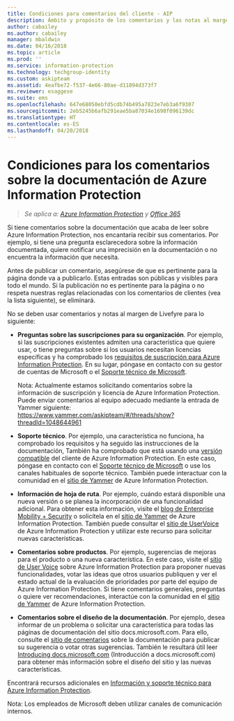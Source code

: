 ```yaml
---
title: Condiciones para comentarios del cliente - AIP
description: Ámbito y propósito de los comentarios y las notas al margen de Livefyre para la documentación de Azure Information Protection.
author: cabailey
ms.author: cabailey
manager: mbaldwin
ms.date: 04/16/2018
ms.topic: article
ms.prod: ''
ms.service: information-protection
ms.technology: techgroup-identity
ms.custom: askipteam
ms.assetid: 4eafbe72-f537-4e66-80ae-d11894d373f7
ms.reviewer: esaggese
ms.suite: ems
ms.openlocfilehash: 647e68050ebfd5cdb74b495a7823e7eb3a6f9307
ms.sourcegitcommit: 2eb5245b6afb291eae5ba87034e1698f096139dc
ms.translationtype: HT
ms.contentlocale: es-ES
ms.lasthandoff: 04/20/2018
---
```

# <a name="house-rules-for-comments-on-the-azure-information-protection-documentation"></a>Condiciones para los comentarios sobre la documentación de Azure Information Protection

>*Se aplica a: [Azure Information Protection](https://azure.microsoft.com/pricing/details/information-protection) y [Office 365](http://download.microsoft.com/download/E/C/F/ECF42E71-4EC0-48FF-AA00-577AC14D5B5C/Azure_Information_Protection_licensing_datasheet_EN-US.pdf)*

Si tiene comentarios sobre la documentación que acaba de leer sobre Azure Information Protection, nos encantaría recibir sus comentarios. Por ejemplo, si tiene una pregunta esclarecedora sobre la información documentada, quiere notificar una imprecisión en la documentación o no encuentra la información que necesita. 

Antes de publicar un comentario, asegúrese de que es pertinente para la página donde va a publicarlo. Estas entradas son públicas y visibles para todo el mundo. Si la publicación no es pertinente para la página o no respeta nuestras reglas relacionadas con los comentarios de clientes (vea la lista siguiente), se eliminará.
 
No se deben usar comentarios y notas al margen de Livefyre para lo siguiente:
 
- **Preguntas sobre las suscripciones para su organización**. Por ejemplo, si las suscripciones existentes admiten una característica que quiere usar, o tiene preguntas sobre si los usuarios necesitan licencias específicas y ha comprobado los [requisitos de suscripción para Azure Information Protection](./get-started/requirements.md#subscription-for-azure-information-protection). En su lugar, póngase en contacto con su gestor de cuentas de Microsoft o el [Soporte técnico de Microsoft](./get-started/information-support.md#to-contact-microsoft-support).
    
    Nota: Actualmente estamos solicitando comentarios sobre la información de suscripción y licencia de Azure Information Protection. Puede enviar comentarios al equipo adecuado mediante la entrada de Yammer siguiente: https://www.yammer.com/askipteam/#/threads/show?threadId=1048644961 

- **Soporte técnico**. Por ejemplo, una característica no funciona, ha comprobado los requisitos y ha seguido las instrucciones de la documentación, También ha comprobado que está usando una [versión compatible](./rms-client/client-version-release-history.md#servicing-information-and-timelines) del cliente de Azure Information Protection. En este caso, póngase en contacto con el [Soporte técnico de Microsoft](./get-started/information-support.md#to-contact-microsoft-support) o use los canales habituales de soporte técnico. También puede interactuar con la comunidad en el [sitio de Yammer](https://www.yammer.com/AskIPTeam) de Azure Information Protection.

- **Información de hoja de ruta**. Por ejemplo, cuándo estará disponible una nueva versión o se planea la incorporación de una funcionalidad adicional. Para obtener esta información, visite el [blog de Enterprise Mobility + Security](https://cloudblogs.microsoft.com/enterprisemobility/?product=azure-information-protection,azure-rights-management-services) o solicítela en el [sitio de Yammer](https://www.yammer.com/AskIPTeam) de Azure Information Protection. También puede consultar el [sitio de UserVoice](https://msip.uservoice.com) de Azure Information Protection y utilizar este recurso para solicitar nuevas características.

- **Comentarios sobre productos**. Por ejemplo, sugerencias de mejoras para el producto o una nueva característica. En este caso, visite el [sitio de User Voice](https://msip.uservoice.com) sobre Azure Information Protection para proponer nuevas funcionalidades, votar las ideas que otros usuarios publiquen y ver el estado actual de la evaluación de prioridades por parte del equipo de Azure Information Protection. Si tiene comentarios generales, preguntas o quiere ver recomendaciones, interactúe con la comunidad en el [sitio de Yammer](https://www.yammer.com/AskIPTeam) de Azure Information Protection. 

- **Comentarios sobre el diseño de la documentación**. Por ejemplo, desea informar de un problema o solicitar una característica para todas las páginas de documentación del sitio docs.microsoft.com. Para ello, consulte el [sitio de comentarios](https://msdocs.uservoice.com/forums/364242-general-site-feedback) sobre la documentación para publicar su sugerencia o votar otras sugerencias. También le resultará útil leer [Introducing docs.microsoft.com](/teamblog/introducing-docs-microsoft-com/) (Introducción a docs.microsoft.com) para obtener más información sobre el diseño del sitio y las nuevas características.

Encontrará recursos adicionales en [Información y soporte técnico para Azure Information Protection](./get-started/information-support.md). 

Nota: Los empleados de Microsoft deben utilizar canales de comunicación internos.

